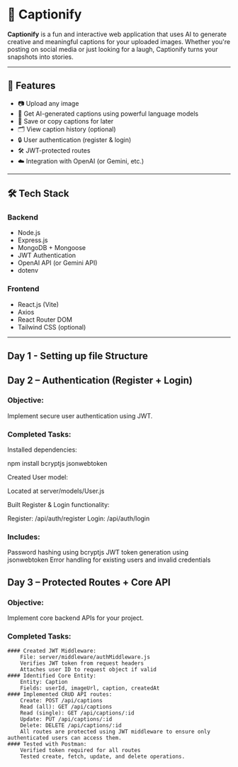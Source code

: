 # 📸 Captionify

**Captionify** is a fun and interactive web application that uses AI to generate creative and meaningful captions for your uploaded images. Whether you're posting on social media or just looking for a laugh, Captionify turns your snapshots into stories.

---

## 🚀 Features

- 📷 Upload any image
- 🤖 Get AI-generated captions using powerful language models
- 📝 Save or copy captions for later
- 🗂️ View caption history (optional)
- 🔒 User authentication (register & login)
- 🛠️ JWT-protected routes
- ☁️ Integration with OpenAI (or Gemini, etc.)

---

## 🛠️ Tech Stack

### Backend
- Node.js
- Express.js
- MongoDB + Mongoose
- JWT Authentication
- OpenAI API (or Gemini API)
- dotenv

### Frontend
- React.js (Vite)
- Axios
- React Router DOM
- Tailwind CSS (optional)

---

## Day 1 - Setting up file Structure


## Day 2 – Authentication (Register + Login)

### Objective:

Implement secure user authentication using JWT.

### Completed Tasks:

Installed dependencies:

npm install bcryptjs jsonwebtoken

Created User model:

Located at server/models/User.js

Built Register & Login functionality:

Register: /api/auth/register
Login: /api/auth/login

### Includes:

Password hashing using bcryptjs
JWT token generation using jsonwebtoken
Error handling for existing users and invalid credentials

## Day 3 – Protected Routes + Core API

### Objective:
Implement core backend APIs for your project.

### Completed Tasks:

    #### Created JWT Middleware:
        File: server/middleware/authMiddleware.js
        Verifies JWT token from request headers
        Attaches user ID to request object if valid
    #### Identified Core Entity:
        Entity: Caption
        Fields: userId, imageUrl, caption, createdAt
    #### Implemented CRUD API routes:
        Create: POST /api/captions
        Read (all): GET /api/captions
        Read (single): GET /api/captions/:id
        Update: PUT /api/captions/:id
        Delete: DELETE /api/captions/:id
        All routes are protected using JWT middleware to ensure only authenticated users can access them.
    #### Tested with Postman:
        Verified token required for all routes
        Tested create, fetch, update, and delete operations.